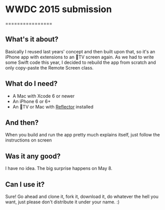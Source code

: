 # WWDC 2015 submission
================
## What's it about?
Basically I reused last years' concept and then built upon that, so it's an iPhone app with extensions to an TV screen again. As we had to write some Swift code this year, I decided to rebuild the app from scratch and only copy-paste the Remote Screen class.

## What do I need?
- A Mac with Xcode 6 or newer
- An iPhone 6 or 6+
- An TV or Mac with [Reflector](http://www.airsquirrels.com/reflector/) installed

## And then?
When you build and run the app pretty much explains itself, just follow the instructions on screen

## Was it any good?
I have no idea. The big surprise happens on May 8.

## Can I use it?
Sure! Go ahead and clone it, fork it, download it, do whatever the hell you want, just please don't distribute it under your name. :)  